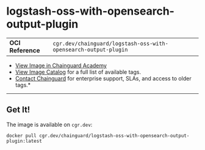 <!--monopod:start-->
# logstash-oss-with-opensearch-output-plugin
| | |
| - | - |
| **OCI Reference** | `cgr.dev/chainguard/logstash-oss-with-opensearch-output-plugin` |


* [View Image in Chainguard Academy](https://edu.chainguard.dev/chainguard/chainguard-images/reference/logstash-oss-with-opensearch-output-plugin/overview/)
* [View Image Catalog](https://console.enforce.dev/images/catalog) for a full list of available tags.
* [Contact Chainguard](https://www.chainguard.dev/chainguard-images) for enterprise support, SLAs, and access to older tags.*

---
<!--monopod:end-->

<!--overview:start-->

<!--overview:end-->

<!--getting:start-->
## Get It!
The image is available on `cgr.dev`:

```
docker pull cgr.dev/chainguard/logstash-oss-with-opensearch-output-plugin:latest
```
<!--getting:end-->

<!--body:start--><!--body:end-->
